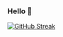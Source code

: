 ### Hello 👋


[![GitHub Streak](https://github-readme-streak-stats.herokuapp.com/?user=adrienguillement)](https://git.io/streak-stats)
